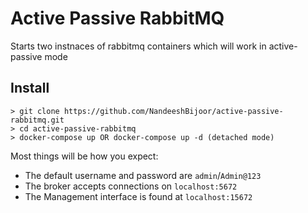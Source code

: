 # Active Passive RabbitMQ

Starts two instnaces of rabbitmq containers which will work in active-passive mode

## Install

```
> git clone https://github.com/NandeeshBijoor/active-passive-rabbitmq.git
> cd active-passive-rabbitmq
> docker-compose up OR docker-compose up -d (detached mode)
```

Most things will be how you expect:

* The default username and password are `admin`/`Admin@123`
* The broker accepts connections on `localhost:5672`
* The Management interface is found at `localhost:15672`
